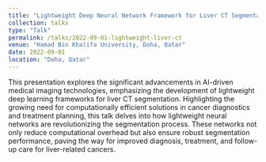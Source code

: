 ```yaml
---
title: "Lightweight Deep Neural Network Framework for Liver CT Segmentation"
collection: talks
type: "Talk"
permalink: /talks/2022-09-01-lightweight-liver-ct
venue: "Hamad Bin Khalifa University, Doha, Qatar"
date: 2022-09-01
location: "Doha, Qatar"
---
```

This presentation explores the significant advancements in AI-driven medical imaging technologies, emphasizing the development of lightweight deep learning frameworks for liver CT segmentation. Highlighting the growing need for computationally efficient solutions in cancer diagnostics and treatment planning, this talk delves into how lightweight neural networks are revolutionizing the segmentation process. These networks not only reduce computational overhead but also ensure robust segmentation performance, paving the way for improved diagnosis, treatment, and follow-up care for liver-related cancers.
